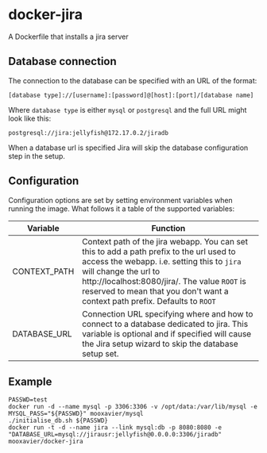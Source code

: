 docker-jira
===========

A Dockerfile that installs a jira server

Database connection
-------------------

The connection to the database can be specified with an URL of the format:
```
[database type]://[username]:[password]@[host]:[port]/[database name]
```
Where ```database type``` is either ```mysql``` or ```postgresql``` and the full URL might look like this:
```
postgresql://jira:jellyfish@172.17.0.2/jiradb
```

When a database url is specified Jira will skip the database configuration step in the setup.

Configuration
-------------

Configuration options are set by setting environment variables when running the image. What follows it a table of the supported variables:

|Variable     | Function|
|-------------|------------------------------|
|CONTEXT_PATH | Context path of the jira webapp. You can set this to add a path prefix to the url used to access the webapp. i.e. setting this to ```jira``` will change the url to http://localhost:8080/jira/. The value ```ROOT``` is reserved to mean that you don't want a context path prefix. Defaults to ```ROOT```|
|DATABASE_URL | Connection URL specifying where and how to connect to a database dedicated to jira. This variable is optional and if specified will cause the Jira setup wizard to skip the database setup set.|


Example
-------

```
PASSWD=test
docker run -d --name mysql -p 3306:3306 -v /opt/data:/var/lib/mysql -e MYSQL_PASS="${PASSWD}" mooxavier/mysql 
./initialise_db.sh ${PASSWD}
docker run -t -d --name jira --link mysql:db -p 8080:8080 -e "DATABASE_URL=mysql://jirausr:jellyfish@0.0.0.0:3306/jiradb" mooxavier/docker-jira
```
